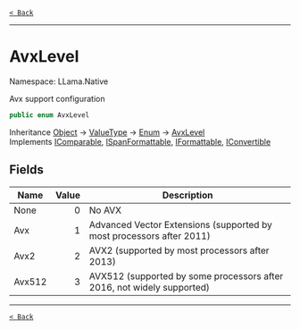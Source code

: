 [`< Back`](./)

---

# AvxLevel

Namespace: LLama.Native

Avx support configuration

```csharp
public enum AvxLevel
```

Inheritance [Object](https://docs.microsoft.com/en-us/dotnet/api/system.object) → [ValueType](https://docs.microsoft.com/en-us/dotnet/api/system.valuetype) → [Enum](https://docs.microsoft.com/en-us/dotnet/api/system.enum) → [AvxLevel](./llama.native.avxlevel.md)<br>
Implements [IComparable](https://docs.microsoft.com/en-us/dotnet/api/system.icomparable), [ISpanFormattable](https://docs.microsoft.com/en-us/dotnet/api/system.ispanformattable), [IFormattable](https://docs.microsoft.com/en-us/dotnet/api/system.iformattable), [IConvertible](https://docs.microsoft.com/en-us/dotnet/api/system.iconvertible)

## Fields

| Name | Value | Description |
| --- | --: | --- |
| None | 0 | No AVX |
| Avx | 1 | Advanced Vector Extensions (supported by most processors after 2011) |
| Avx2 | 2 | AVX2 (supported by most processors after 2013) |
| Avx512 | 3 | AVX512 (supported by some processors after 2016, not widely supported) |

---

[`< Back`](./)
